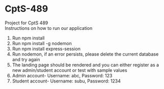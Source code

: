 # CptS-489
Project for CptS 489
<br>
Instructions on how to run our application
<br>
1. Run npm install
2. Run npm install -g nodemon
3. Run npm install express-session
4. Run nodemon, if an error persists, please delete the current database and try again
5. The landing page should be rendered and you can either register as a new admin/student account or test with sample values
6. Admin account- Username: abc, Password: 123
7. Student account- Username: subu, Password: 1234
